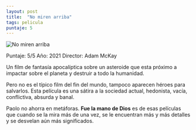 ```yaml
---
layout: post
title:  "No miren arriba"
tags: pelicula
puntaje: 5
---
```




![No miren arriba](https://encrypted-tbn1.gstatic.com/images?q=tbn:ANd9GcR1k8lyh-hGMTv2uV2pn7uwFzK4VEtvdXSSBgX9mHkg05wHYc7z)

Puntaje: 5/5 
Año: 2021
Director: Adam McKay

Un film de fantasía apocalíptica sobre un asteroide que esta próximo a impactar sobre el planeta y destruir a todo la humanidad. 

Pero no es el típico film del fin del mundo, tampoco aparecen héroes para salvarlos. Esta película es una sátira a la sociedad actual, hedonista, vacía, conflictiva, absurda y banal.

Paolo no ahorra en metáforas. **Fue la mano de Dios** es de esas películas que cuando se la mira más de una vez, se le encuentran más y más detalles y se desvelan aún más significados. 

 
